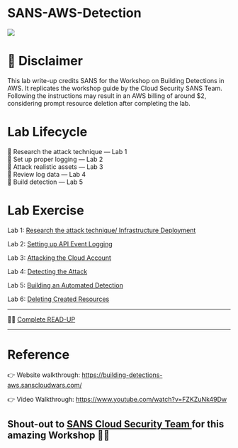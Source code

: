 # SANS-AWS-Detection
<img src="https://cdn.hashnode.com/res/hashnode/image/upload/v1693433961828/132db5bc-8f1a-4b3c-a50f-03c9448cde9b.png?auto=compress,format&format=webp"></img>

# 🚨 Disclaimer
This lab write-up credits SANS for the Workshop on Building Detections in AWS. It replicates the workshop guide by the Cloud Security SANS Team. Following the instructions may result in an AWS billing of around $2, considering prompt resource deletion after completing the lab.

# Lab Lifecycle 
💨 Research the attack technique — Lab 1 <br>
💨 Set up proper logging — Lab 2 <br> 
💨 Attack realistic assets — Lab 3 <br> 
💨 Review log data — Lab 4 <br> 
💨 Build detection — Lab 5 


# Lab Exercise
Lab 1: <a href="https://goodycyb.hashnode.dev/lab-1-research-the-attack-technique-infrastructure-deployment"> Research the attack technique/ Infrastructure Deployment </a>

Lab 2: <a href="https://goodycyb.hashnode.dev/lab-2-setting-up-api-event-logging"> Setting up API Event Logging </a>

Lab 3: <a href="https://goodycyb.hashnode.dev/lab-3-attacking-the-cloud-account"> Attacking the Cloud Account </a>

Lab 4: <a href="https://goodycyb.hashnode.dev/lab-4-detecting-the-attack"> Detecting the Attack </a>

Lab 5: <a href="https://goodycyb.hashnode.dev/lab-5-building-an-automated-detection"> Building an Automated Detection </a>

Lab 6: <a href="https://goodycyb.hashnode.dev/lab-6-deleting-created-resources"> Deleting Created Resources </a>
<hr>
🕵️‍♂️ <a href="https://goodycyb.hashnode.dev/sans-aws-detection">Complete READ-UP</a>
<hr>

# Reference
👉 Website walkthrough: https://building-detections-aws.sanscloudwars.com/

👉 Video Walkthrough: https://www.youtube.com/watch?v=FZKZuNk49Dw

<h2>Shout-out to <a href="https://www.sans.org/cloud-security/">SANS Cloud Security Team </a> for this amazing Workshop 🚀🎌 </h2>
